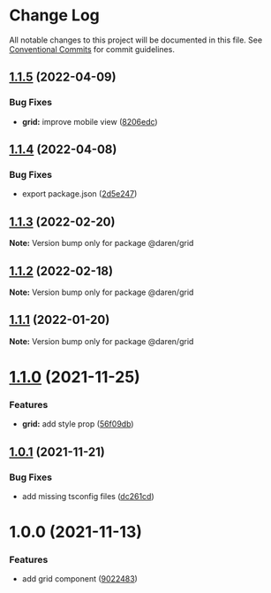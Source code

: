 # Change Log

All notable changes to this project will be documented in this file.
See [Conventional Commits](https://conventionalcommits.org) for commit guidelines.

## [1.1.5](https://github.com/darenmalfait/darenui/compare/@daren/grid@1.1.4...@daren/grid@1.1.5) (2022-04-09)


### Bug Fixes

* **grid:** improve mobile view ([8206edc](https://github.com/darenmalfait/darenui/commit/8206edc2a90adb88b4d062a549f7fa08d1d7fa16))





## [1.1.4](https://github.com/darenmalfait/darenui/compare/@daren/grid@1.1.3...@daren/grid@1.1.4) (2022-04-08)


### Bug Fixes

* export package.json ([2d5e247](https://github.com/darenmalfait/darenui/commit/2d5e24797a289b7507666bf67d954fc93be33d8f))





## [1.1.3](https://github.com/darenmalfait/darenui/compare/@daren/grid@1.1.2...@daren/grid@1.1.3) (2022-02-20)

**Note:** Version bump only for package @daren/grid





## [1.1.2](https://github.com/darenmalfait/darenui/compare/@daren/grid@1.1.1...@daren/grid@1.1.2) (2022-02-18)

**Note:** Version bump only for package @daren/grid





## [1.1.1](https://github.com/darenmalfait/darenui/compare/@daren/grid@1.1.0...@daren/grid@1.1.1) (2022-01-20)

**Note:** Version bump only for package @daren/grid





# [1.1.0](https://github.com/darenmalfait/darenui/compare/@daren/grid@1.0.1...@daren/grid@1.1.0) (2021-11-25)


### Features

* **grid:** add style prop ([56f09db](https://github.com/darenmalfait/darenui/commit/56f09dbcbfc42378bb5d46aea72055651f0bcaa8))





## [1.0.1](https://github.com/darenmalfait/darenui/compare/@daren/grid@1.0.0...@daren/grid@1.0.1) (2021-11-21)


### Bug Fixes

* add missing tsconfig files ([dc261cd](https://github.com/darenmalfait/darenui/commit/dc261cd43826a58e0418185c17838c9723773bb2))





# 1.0.0 (2021-11-13)


### Features

* add grid component ([9022483](https://github.com/darenmalfait/darenui/commit/9022483cb6e559cd1ff3f9aacb87d885513cdd32))
